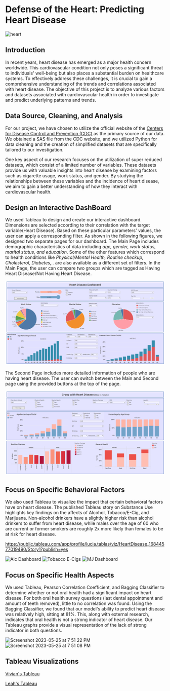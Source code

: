 # Defense of the Heart: Predicting Heart Disease
![heart](https://consumer.healthday.com/media-library/eyJhbGciOiJIUzI1NiIsInR5cCI6IkpXVCJ9.eyJpbWFnZSI6Imh0dHBzOi8vYXNzZXRzLnJibC5tcy8yOTQ0NDUwMy9vcmlnaW4uanBnIiwiZXhwaXJlc19hdCI6MTcxMjExNTk2NH0.pKhuDDKlJouXcV5xb9j6Iw7b4v8DyAM5kj4gPY4mxHQ/image.jpg?width=1245&height=700&quality=85&coordinates=0%2C41%2C0%2C42)

## Introduction 
In recent years, heart disease has emerged as a major health concern worldwide. This cardiovascular condition not only poses a significant threat to individuals' well-being but also places a substantial burden on healthcare systems. To effectively address these challenges, it is crucial to gain a comprehensive understanding of the trends and correlations associated with heart disease. The objective of this project is to analyze various factors and datasets associated with cardiovascular health in order to investigate and predict underlying patterns and trends.

## Data Source, Cleaning, and Analysis
For our project, we have chosen to utilize the official website of the [Centers for Disease Control and Prevention (CDC)](https://www.cdc.gov/brfss/annual_data/annual_2021.html) as the primary source of our data. We obtained a SAS file from the CDC website, and we utilized Python for data cleaning and the creation of simplified datasets that are specifically tailored to our investigation.

One key aspect of our research focuses on the utilization of super reduced datasets, which consist of a limited number of variables. These datasets provide us with valuable insights into heart disease by examining factors such as cigarette usage, work status, and gender. By studying the relationships between these variables and the incidence of heart disease, we aim to gain a better understanding of how they interact with cardiovascular health.

## Design an Interactive DashBoard
We used Tableau to design and create our interactive dashboard. Dimensions are selected according to their correlation with the target variable(Heart Disease). Based on these particular parameters' values, the user can apply a corresponding filter. As shown in the following figures, we designed two separate pages for our dashboard. 
The Main Page includes demographic characteristics of data including *age, gender, work status, marital status, and education*. Some of the other features which correspond to health conditions like *Physical/Mental Health, Routine checkup, Cholesterol, Diabetes,..* are also available as a different set of filters. In the Main Page, the user can compare two groups which are tagged as Having Heart Disease/Not Having Heart Disease. 


![Main Page](images/Heart_disease_dashboard.png)


The Second Page includes more detailed information of people who are having heart disease.
The user can switch between the Main and Second page using the provided buttons at the top of the page.

![Main Page](images/Heart_disease_group.png)

## Focus on Specific Behavioral Factors
We also used Tableau to visualize the impact that certain behavioral factors have on heart disease. The published Tableau story on Substance Use highlights key findings on the affects of Alcohol, Tobacco/E-Cig, and Marijuana. Non-alcohol drinkers have a slightly higher risk than alcohol drinkers to suffer from heart disease, while males over the age of 60 who are current or former smokers are roughly 2x more likely than females to be at risk for heart disease. 

https://public.tableau.com/app/profile/lucia.tablas/viz/HeartDisease_16844577019490/Story1?publish=yes

![Alc Dashboard](https://github.com/leahkrause/project-4/assets/116695697/6565cd5d-9904-4a21-bda9-ed3d07ffc455)
![Tobacco   E-Cigs](https://github.com/leahkrause/project-4/assets/116695697/1303e7a4-46da-4d86-a627-146b8d70c91b)
![MJ Dashboard](https://github.com/leahkrause/project-4/assets/116695697/063a874d-23f5-4e0c-a10f-7ebea9c964c4)

## Focus on Specific Health Aspects
We used Tableau, Pearson Correlation Coefficient, and Bagging Classifier to determine whether or not oral health had a significant impact on heart disease. For both oral health survey questions (last dental appointment and amount of teeth removed), little to no correlation was found. Using the Bagging Classifier, we found that our model's ability to predict heart disease was relatively high, sitting at 81%. This, along with external research, indicates that oral health is not a strong indicator of heart disease. Our Tableau graphs provide a visual representation of the lack of strong indicator in both questions. 

![Screenshot 2023-05-25 at 7 51 22 PM](https://github.com/leahkrause/project-4/assets/119142624/d32f7285-90f1-4d93-bca8-b1fc2e6f771e)
![Screenshot 2023-05-25 at 7 51 08 PM](https://github.com/leahkrause/project-4/assets/119142624/6ab44667-2085-4856-acf8-dd368ca1783f)




## Tableau Visualizations
[Vivian's Tableau](https://public.tableau.com/app/profile/vivian.sun1505/viz/HeartStrokevsDepression/MentalHealthDays)

[Leah's Tableau](https://public.tableau.com/app/profile/leah.krause/viz/Final_CDC_2020/HeartDiseaseTeethRemovedPie)
